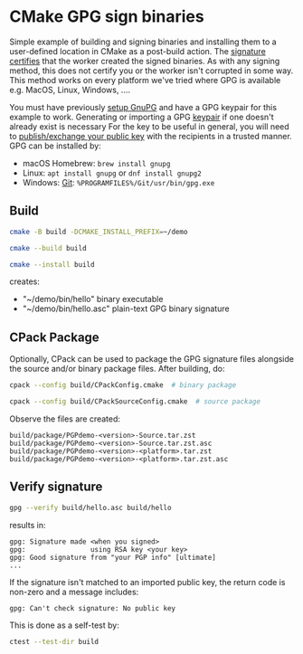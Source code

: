 # CMake GPG sign binaries

Simple example of building and signing binaries and installing them to a user-defined location in CMake as a post-build action.
The
[signature certifies](https://en.wikipedia.org/wiki/Pretty_Good_Privacy#Digital_signatures)
that the worker created the signed binaries.
As with any signing method, this does not certify you or the worker isn't corrupted in some way.
This method works on every platform we've tried where GPG is available e.g. MacOS, Linux, Windows, ....

You must have previously
[setup GnuPG](https://www.scivision.dev/github-pgp-signed-verified-commit/)
and have a GPG keypair for this example to work.
Generating or importing a GPG [keypair](https://www.gnupg.org/gph/en/manual/c14.html) if one doesn't already exist is necessary
For the key to be useful in general, you will need to
[publish/exchange your public key](https://www.gnupg.org/gph/en/manual/x56.html)
with the recipients in a trusted manner.
GPG can be installed by:

* macOS Homebrew: `brew install gnupg`
* Linux: `apt install gnupg` or `dnf install gnupg2`
* Windows: [Git](https://git-scm.com): `%PROGRAMFILES%/Git/usr/bin/gpg.exe`

## Build

```sh
cmake -B build -DCMAKE_INSTALL_PREFIX=~/demo

cmake --build build

cmake --install build
```

creates:

* "~/demo/bin/hello" binary executable
* "~/demo/bin/hello.asc" plain-text GPG binary signature

## CPack Package

Optionally, CPack can be used to package the GPG signature files alongside the source and/or binary package files.
After building, do:

```sh
cpack --config build/CPackConfig.cmake  # binary package

cpack --config build/CPackSourceConfig.cmake  # source package
```

Observe the files are created:

```
build/package/PGPdemo-<version>-Source.tar.zst
build/package/PGPdemo-<version>-Source.tar.zst.asc
build/package/PGPdemo-<version>-<platform>.tar.zst
build/package/PGPdemo-<version>-<platform>.tar.zst.asc
```

## Verify signature

```sh
gpg --verify build/hello.asc build/hello
```

results in:

```
gpg: Signature made <when you signed>
gpg:                using RSA key <your key>
gpg: Good signature from "your PGP info" [ultimate]
...
```

If the signature isn't matched to an imported public key, the return code is non-zero and a message includes:

```
gpg: Can't check signature: No public key
```

This is done as a self-test by:

```sh
ctest --test-dir build
```
